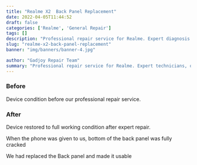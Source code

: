 ```yaml
---
title: "Realme X2  Back Panel Replacement"
date: 2022-04-05T11:44:52
draft: false
categories: ['Realme', 'General Repair']
tags: []
description: "Professional repair service for Realme. Expert diagnosis and quality repairs in Bangalore."
slug: "realme-x2-back-panel-replacement"
banner: "img/banners/banner-4.jpg"

author: "Gadjoy Repair Team"
summary: "Professional repair service for Realme. Expert technicians, quality parts, warranty included."
---
```


### Before

Device condition before our professional repair service.

### After

Device restored to full working condition after expert repair.

When the phone was given to us, bottom of the back panel was fully cracked

We had replaced the Back panel and made it usable